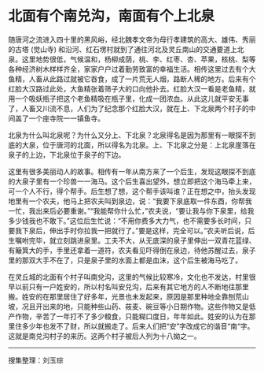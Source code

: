 # 北面有个南兑沟，南面有个上北泉

随唐河之流进入四十里的黑风峪，经北魏孝文帝为母行孝建筑的高大、雄伟、秀丽的古塔 (觉山寺) 和沿河、红石塄村就到了通往河北及灵丘南山的交通要道上北泉。这里地势很低，气候温和，杨柳成荫，桃、李、红枣、杏、苹果，核桃、梨等各种经济树木样样齐全，家家户户过着勤劳致富的幸福生活。相传这里过去有个大鱼精，人畜从此路过就被它吞食，成了一片荒无人烟，路断人稀的地方。后来有个红脸大汉路过此处，大鱼精张着筛子大的口向他扑去。红脸大汉一看是老鱼精，就用一个吸妖瓶子把这个老鱼精吸在瓶子里，化成一团浓血。从此这儿就平安无事了，人畜又川流不息，人们为了纪念那个红脸大汉，就在上、下北泉两个村子的中间盖了一个座寺院一一镇鱼寺。

北泉为什么叫北泉呢？为什么又分上、下北泉？北泉得名是因为那里有一眼探不到底的大泉，位于唐河的北面，所以得名为北泉。上、下北泉之分是：上北泉崖落在泉子的上边，下北泉位于泉子的下边。

这里有很多美丽动人的故事。相传有一年从南方来了一个后生，发现这眼探不到底的大泉子里有一个珍兽一一海马。这个后生喜出望外，想立即把这个海马牵上来，可一个人不行，得个帮手。后生想了想，这个帮手该叫谁？正在想之中，抬头发现地里有一个农夫，他马上把农夫叫到泉边，说：“我要下泉底取一件东酉，你帮我一忙，我出来后必要重谢。”“我能帮你什么忙，”农夫说，“要让我与你下泉里，给我多少钱我也不敢下。”这位后生忙说：“不用你费多大力气，也不需要多长时间，只要我下泉后，伸出手时你拉我一把就行了。”要是这样，完全可以。”农夫听后说，后生嘱咐完毕，就立刻跳进泉里。工夫不大，从无底深的泉子里伸出一双青花蓝绿、有簸箕大的手，手里还拿着一道符，农夫看见吓得倒在泉边，待他苏醒过去，泉子里的那双大手不在了，只是泉子里的水面上都是血沫，这个后生被海马吃了。

在灵丘城的北面有个村子叫南兌沟，这里的气候比较寒冷，文化也不发达，村里很早以前只有一户姓安的，所以村名叫安兑沟，后来有其它地方的人不断地往那里搬。姓安的在那里居住了好多年，光景也未发起来，原因是那里种地全靠刨荒山坡，况且开出来的地，只能种些山药、莜麦、碗豆等小日期作物。这些作物又是低产作物，辛苦了一年打不了多少粮食，只能糊口度日，年年如此。姓安的认为在那里住多少年也发不了财，所以就搬走了。后来人们把“安”字改成它的谐音“南“字。这就是南兑沟村子的来历。这两个村子被后人列为十八拗之一。

---

搜集整理：刘玉琮